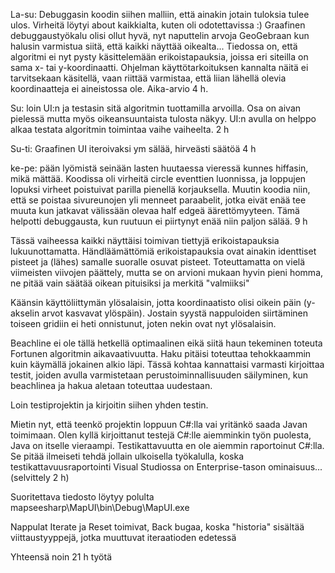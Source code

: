 La-su: Debuggasin koodin siihen malliin, että ainakin jotain tuloksia tulee ulos. Virheitä löytyi about kaikkialta, kuten oli odotettavissa :) Graafinen debuggaustyökalu olisi ollut hyvä, nyt naputtelin arvoja GeoGebraan kun halusin varmistua siitä, että kaikki näyttää oikealta... Tiedossa on, että algoritmi ei nyt pysty käsittelemään erikoistapauksia, joissa eri siteilla on sama x- tai y-koordinaatti. Ohjelman käyttötarkoituksen kannalta näitä ei tarvitsekaan käsitellä, vaan riittää varmistaa, että liian lähellä olevia koordinaatteja ei aineistossa ole. Aika-arvio 4 h.

Su: loin UI:n ja testasin sitä algoritmin tuottamilla arvoilla. Osa on aivan pielessä mutta myös oikeansuuntaista tulosta näkyy. UI:n avulla on helppo alkaa testata algoritmin toimintaa vaihe vaiheelta. 2 h

Su-ti: Graafinen UI iteroivaksi ym sälää, hirveästi säätöä 4 h

ke-pe: pään lyömistä seinään lasten huutaessa vieressä kunnes hiffasin, mikä mättää. Koodissa oli virheitä circle eventtien luonnissa, ja loppujen lopuksi virheet poistuivat parilla pienellä korjauksella. Muutin koodia niin, että se poistaa sivureunojen yli menneet paraabelit, jotka eivät enää tee muuta kun jatkavat välissään olevaa half edgeä äärettömyyteen. Tämä helpotti debuggausta, kun ruutuun ei piirtynyt enää niin paljon sälää. 9 h

Tässä vaiheessa kaikki näyttäisi toimivan tiettyjä erikoistapauksia lukuunottamatta. Händläämättömiä erikoistapauksia ovat ainakin identtiset pisteet ja (lähes) samalle suoralle osuvat pisteet. Toteuttamatta on vielä viimeisten viivojen päättely, mutta se on arvioni mukaan hyvin pieni homma, ne pitää vain säätää oikean pituisiksi ja merkitä "valmiiksi"

Käänsin käyttöliittymän ylösalaisin, jotta koordinaatisto olisi oikein päin (y-akselin arvot kasvavat ylöspäin). Jostain syystä nappuloiden siirtäminen toiseen gridiin ei heti onnistunut, joten nekin ovat nyt ylösalaisin.

Beachline ei ole tällä hetkellä optimaalinen eikä siitä haun tekeminen toteuta Fortunen algoritmin aikavaativuutta. Haku pitäisi toteuttaa tehokkaammin kuin käymällä jokainen alkio läpi. Tässä kohtaa kannattaisi varmasti kirjoittaa testit, joiden avulla varmistetaan perustoiminnallisuuden säilyminen, kun beachlinea ja hakua aletaan toteuttaa uudestaan.

Loin testiprojektin ja kirjoitin siihen yhden testin.

Mietin nyt, että teenkö projektin loppuun C#:lla vai yritänkö saada Javan toimimaan. Olen kyllä kirjoittanut testejä C#:lle aiemminkin työn puolesta, Java on itselle vieraampi. Testikattavuutta en ole aiemmin raportoinut C#:lla. Se pitää ilmeiseti tehdä jollain ulkoisella työkalulla, koska testikattavuusraportointi Visual Studiossa on Enterprise-tason ominaisuus... (selvittely 2 h)


Suoritettava tiedosto löytyy polulta mapseesharp\MapUI\bin\Debug\MapUI.exe

Nappulat Iterate ja Reset toimivat, Back bugaa, koska "historia" sisältää viittaustyyppejä, jotka muuttuvat iteraatioden edetessä

Yhteensä noin 21 h työtä